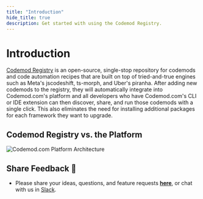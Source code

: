 ```yaml
---
title: "Introduction"
hide_title: true
description: Get started with using the Codemod Registry.
---
```


<head>
  <meta property='og:title' content='Quickstart | Codemod Registry'/>
  <meta property='og:description' content='The new way to build, share & run codemods at any scale.'/>
  <meta name='og:image' content='https://raw.githubusercontent.com/codemod-com/docs/main/static/img/docs/codemod-registry/codemod-registry-og.png'/>
  <meta property='og:image' content='https://raw.githubusercontent.com/codemod-com/docs/main/static/img/docs/codemod-registry/codemod-registry-og.png'/>
  
  <meta name='twitter:card' content='summary_large_image'/>
  <meta name='twitter:image' content='https://raw.githubusercontent.com/codemod-com/docs/main/static/img/docs/codemod-registry/codemod-registry-og.png'/>
</head>

# Introduction

[Codemod Registry](https://github.com/codemod-com/codemod-registry) is an open-source, single-stop repository for codemods and code automation recipes that are built on top of tried-and-true engines such as Meta's jscodeshift, ts-morph, and Uber's piranha.
After adding new codemods to the registry, they will automatically integrate into Codemod.com's platform and all developers who have Codemod.com's CLI or IDE extension can then discover, share, and run those codemods with a single click. This also eliminates the need for installing additional packages for each framework they want to upgrade.

## Codemod Registry vs. the Platform

![Codemod.com Platform Architecture](/img/docs/codemod-registry/intuita-platform-architecture-codemod-registry.png)

## Share Feedback 🎁

- Please share your ideas, questions, and feature requests **[here](https://feedback.codemod.com/)**, or chat with us in [Slack](https://codemod.com/community).
